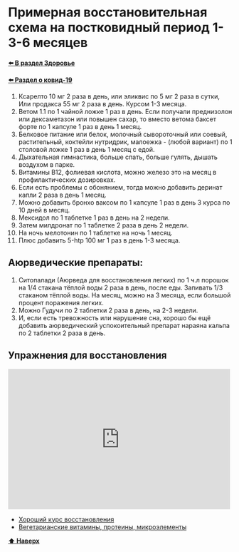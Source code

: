 # Примерная восстановительная схема на постковидный период 1-3-6 месяцев

**[⬅️ В раздел Здоровье](../../../HOME.md#здоровье)**

**[⬅️ Раздел о ковид-19](./covid-19.md)**

1. Ксарелто 10 мг 2 раза в день, или эликвис по 5 мг 2 раза в сутки, Или продакса 55 мг 2 раза в день. Курсом 1-3 месяца.
2. Ветом 1.1 по 1 чайной ложке 1 раз в день. Если получали преднизолон или дексаметазон или повышен сахар, то вместо ветома баксет форте по 1 капсуле 1 раз в день 1 месяц.
3. Белковое питание или белок, молочный сывороточный или соевый, растительный, коктейли нутридрик, малоежка - (любой вариант) по 1 столовой ложке 1 раз в день 1 месяц с едой.
4. Дыхательная гимнастика, больше спать, больше гулять, дышать воздухом в парке.
5. Витамины В12, фолиевая кислота, можно железо это на месяц в профилактических дозировках.
6. Если есть проблемы с обонянием, тогда можно добавить деринат капли 2 раза в день 1 месяц.
7. Можно добавить бронхо ваксом по 1 капсуле 1 раз в день 3 курса по 10 дней в месяц.
8. Мексидол по 1 таблетке 1 раз в день на 2 недели.
9. Затем милдронат по 1 таблетке 2 раза в день 2 недели.
10. На ночь мелотонин по 1 таблетке на ночь 1 месяц.
11. Плюс добавить 5-htp 100 мг 1 раз в день 1-3 месяца.

## Аюрведические препараты:

1. Ситопалади (Аюрведа для восстановления легких) по 1 ч.л порошок на 1/4 стакана тёплой воды 2 раза в день, после еды. Запивать 1/3 стаканом тёплой воды. На месяц, можно на 3 месяца, если большой процент поражения легких.
2. Можно Гудучи по 2 таблетки 2 раза в день, на 2-3 недели.
3. И, если есть тревожность или нарушение сна, хорошо бы ещё добавить аюрведический успокоительный препарат нараяна кальпа по 2 таблетки 2 раза в день.

## Упражнения для восстановления

<iframe style="max-width: 99%" width="560" height="315" src="https://www.youtube.com/embed/PqxlsYnNCzE" title="YouTube video player" frameborder="0" allow="accelerometer; autoplay; clipboard-write; encrypted-media; gyroscope; picture-in-picture" allowfullscreen></iframe>

- <a href="https://www.vegetology.com/shop/active-energy-complex" target="_blank">Хороший курс восстановления</a>
- [Вегетарианские витамины, протеины, микроэлементы](./vitamin.md)

**[⬆ Наверх](#примерная-восстановительная-схема-на-постковидный-период-1-3-6-месяцев)**
